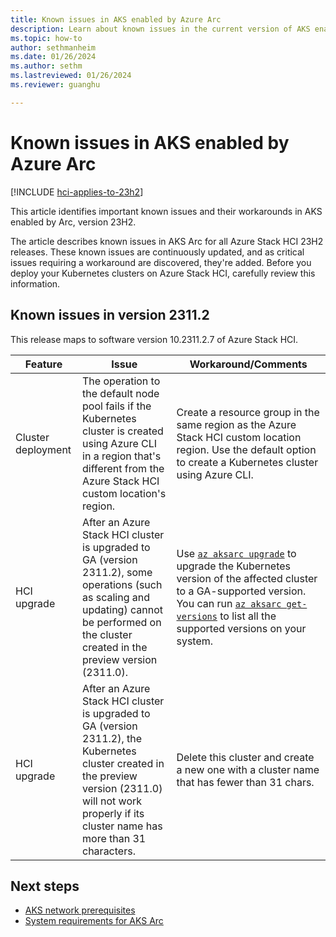 ```yaml
---
title: Known issues in AKS enabled by Azure Arc
description: Learn about known issues in the current version of AKS enabled by Arc.
ms.topic: how-to
author: sethmanheim
ms.date: 01/26/2024
ms.author: sethm 
ms.lastreviewed: 01/26/2024
ms.reviewer: guanghu

---
```


# Known issues in AKS enabled by Azure Arc

[!INCLUDE [hci-applies-to-23h2](includes/hci-applies-to-23h2.md)]

This article identifies important known issues and their workarounds in AKS enabled by Arc, version 23H2.

The article describes known issues in AKS Arc for all Azure Stack HCI 23H2 releases. These known issues are continuously updated, and as critical issues requiring a workaround are discovered, they're added. Before you deploy your Kubernetes clusters on Azure Stack HCI, carefully review this information.

## Known issues in version 2311.2

This release maps to software version 10.2311.2.7 of Azure Stack HCI.

| Feature          | Issue                                                                                                                     | Workaround/Comments                                                                                                                        |
|------------------|---------------------------------------------------------------------------------------------------------------------------|--------------------------------------------------------------------------------------------------------------------------------------------|
| Cluster deployment            | The operation to the default node pool fails if the Kubernetes cluster is created using Azure CLI in a region that's different from the Azure Stack HCI custom location's region.                                          | Create a resource group in the same region as the Azure Stack HCI custom location region. Use the default option to create a Kubernetes cluster using Azure CLI.                                                 |
| HCI upgrade           | After an Azure Stack HCI cluster is upgraded to GA (version 2311.2), some operations (such as scaling and updating) cannot be performed on the cluster created in the preview version (2311.0).                             |  Use [`az aksarc upgrade`](/cli/azure/aksarc#az-aksarc-upgrade) to upgrade the Kubernetes version of the affected cluster to a GA-supported version. You can run [`az aksarc get-versions`](/cli/azure/aksarc#az-aksarc-get-versions) to list all the supported versions on your system.                                                                                                          |
| HCI upgrade  | After an Azure Stack HCI cluster is upgraded to GA (version 2311.2), the Kubernetes cluster created in the preview version (2311.0) will not work properly if its cluster name has more than 31 characters.  | Delete this cluster and create a new one with a cluster name that has fewer than 31 chars. |

## Next steps

- [AKS network prerequisites](aks-hci-network-system-requirements.md)
- [System requirements for AKS Arc](system-requirements.md)